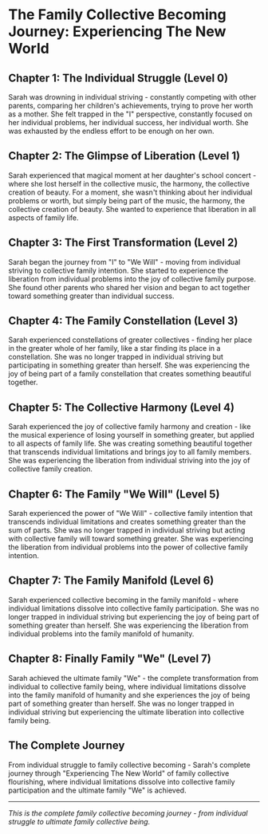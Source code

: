 # The Family Collective Becoming Journey: Experiencing The New World

## Chapter 1: The Individual Struggle (Level 0)
Sarah was drowning in individual striving - constantly competing with other parents, comparing her children's achievements, trying to prove her worth as a mother. She felt trapped in the "I" perspective, constantly focused on her individual problems, her individual success, her individual worth. She was exhausted by the endless effort to be enough on her own.

## Chapter 2: The Glimpse of Liberation (Level 1)
Sarah experienced that magical moment at her daughter's school concert - where she lost herself in the collective music, the harmony, the collective creation of beauty. For a moment, she wasn't thinking about her individual problems or worth, but simply being part of the music, the harmony, the collective creation of beauty. She wanted to experience that liberation in all aspects of family life.

## Chapter 3: The First Transformation (Level 2)
Sarah began the journey from "I" to "We Will" - moving from individual striving to collective family intention. She started to experience the liberation from individual problems into the joy of collective family purpose. She found other parents who shared her vision and began to act together toward something greater than individual success.

## Chapter 4: The Family Constellation (Level 3)
Sarah experienced constellations of greater collectives - finding her place in the greater whole of her family, like a star finding its place in a constellation. She was no longer trapped in individual striving but participating in something greater than herself. She was experiencing the joy of being part of a family constellation that creates something beautiful together.

## Chapter 5: The Collective Harmony (Level 4)
Sarah experienced the joy of collective family harmony and creation - like the musical experience of losing yourself in something greater, but applied to all aspects of family life. She was creating something beautiful together that transcends individual limitations and brings joy to all family members. She was experiencing the liberation from individual striving into the joy of collective family creation.

## Chapter 6: The Family "We Will" (Level 5)
Sarah experienced the power of "We Will" - collective family intention that transcends individual limitations and creates something greater than the sum of parts. She was no longer trapped in individual striving but acting with collective family will toward something greater. She was experiencing the liberation from individual problems into the power of collective family intention.

## Chapter 7: The Family Manifold (Level 6)
Sarah experienced collective becoming in the family manifold - where individual limitations dissolve into collective family participation. She was no longer trapped in individual striving but experiencing the joy of being part of something greater than herself. She was experiencing the liberation from individual problems into the family manifold of humanity.

## Chapter 8: Finally Family "We" (Level 7)
Sarah achieved the ultimate family "We" - the complete transformation from individual to collective family being, where individual limitations dissolve into the family manifold of humanity and she experiences the joy of being part of something greater than herself. She was no longer trapped in individual striving but experiencing the ultimate liberation into collective family being.

## The Complete Journey
From individual struggle to family collective becoming - Sarah's complete journey through "Experiencing The New World" of family collective flourishing, where individual limitations dissolve into collective family participation and the ultimate family "We" is achieved.

---

*This is the complete family collective becoming journey - from individual struggle to ultimate family collective being.*
